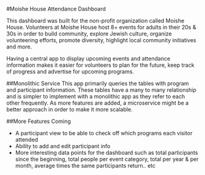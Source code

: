 #Moishe House Attendance Dashboard

This dashboard was built for the non-profit organization called Moishe House. Volunteers at Moishe House host 8+ events for adults in their 20s & 30s in order to build community, explore Jewish culture, organize volunteering efforts, promote diversity, highlight local community initiatives and more.  

Having a central app to display upcoming events and attendance information makes it easier for volunteers to plan for the future, keep track of progress and advertise for upcoming programs. 

##Monolithic Service
This app primarily queries the tables with program and participant information. These tables have a many to many relationship and is simpler to implement with a monolithic app as they refer to each other frequently. As more features are added, a microservice might be a better approach in order to make it more scalable.

##More Features Coming
- A participant view to be able to check off which programs each visitor attended
- Ability to add and edit participant info
- More interesting data points for the dashboard such as total participants since the beginning, total people per event category, total per year & per month, average times the same participants return.. etc





